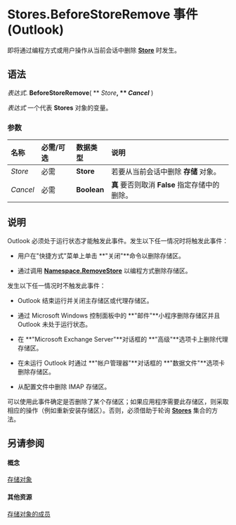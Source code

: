 
# Stores.BeforeStoreRemove 事件 (Outlook)

即将通过编程方式或用户操作从当前会话中删除  **[Store](1eb22fe9-8849-7476-5388-2515b48591b9.md)** 时发生。


## 语法

 _表达式_. **BeforeStoreRemove**( ** _Store_**, ** _Cancel_** )

 _表达式_ 一个代表 **Stores** 对象的变量。


### 参数



|**名称**|**必需/可选**|**数据类型**|**说明**|
|:-----|:-----|:-----|:-----|
| _Store_|必需|**Store**|若要从当前会话中删除 **存储** 对象。|
| _Cancel_|必需|**Boolean**|**真** 要否则取消 **False** 指定存储中的删除。|

## 说明

Outlook 必须处于运行状态才能触发此事件。发生以下任一情况时将触发此事件：


- 用户在"快捷方式"菜单上单击 **"关闭"**命令以删除存储区。
    
- 通过调用  **[Namespace.RemoveStore](4353387a-0e44-1d4a-b0e6-96e2c2594a6d.md)** 以编程方式删除存储区。
    


发生以下任一情况时不触发此事件：


- Outlook 结束运行并关闭主存储区或代理存储区。
    
- 通过 Microsoft Windows 控制面板中的 **"邮件"**小程序删除存储区并且 Outlook 未处于运行状态。
    
- 在 **"Microsoft Exchange Server"**对话框的 **"高级"**选项卡上删除代理存储区。
    
- 在未运行 Outlook 时通过 **"帐户管理器"**对话框的 **"数据文件"**选项卡删除存储区。
    
- 从配置文件中删除 IMAP 存储区。
    


可以使用此事件确定是否删除了某个存储区；如果应用程序需要此存储区，则采取相应的操作（例如重新安装存储区）。否则，必须借助于轮询  **[Stores](8915a8e4-9c22-21d5-c492-051d393ce5f7.md)** 集合的方法。


## 另请参阅


#### 概念


[存储对象](8915a8e4-9c22-21d5-c492-051d393ce5f7.md)
#### 其他资源


[存储对象的成员](f3fec99a-54b2-c13e-d96a-c8c5e2429f99.md)